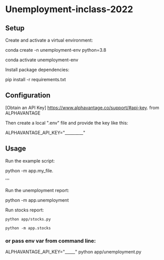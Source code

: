 # Unemployment-inclass-2022

## Setup

Create and activate a virtual environment:

conda create -n unemployment-env python=3.8

conda activate unemployment-env



Install package dependencies:

pip install -r requirements.txt


## Configuration

[Obtain an API Key] https://www.alphavantage.co/support/#api-key. from ALPHAVANTAGE

Then create a local ".env" file and provide the key like this:

 
ALPHAVANTAGE_API_KEY="_________"


## Usage

Run the example script:

python -m app.my_file.

'''

Run the unemployment report:

python -m app.unemployment

Run stocks report:

```
python app/stocks.py

python -m app.stocks
```

### or pass env var from command line:
ALPHAVANTAGE_API_KEY="_____" python app/unemployment.py


